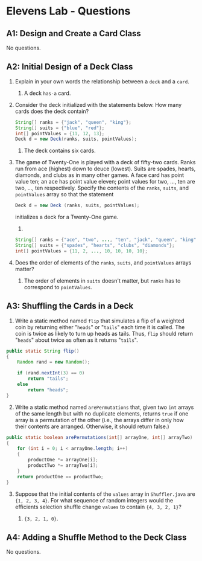 # Elevens Lab - Questions

## A1: Design and Create a Card Class
No questions.

## A2: Initial Design of a Deck Class
1) Explain in your own words the relationship between a `deck` and a `card`.
    1) A deck `has-a` card.
2) Consider the deck initialized with the statements below.
    How many cards does the deck contain?

    ```java
    String[] ranks = {"jack", "queen", "king"};
    String[] suits = {"blue", "red"};
    int[] pointValues = {11, 12, 13};
    Deck d = new Deck(ranks, suits, pointValues);
    ```

    1) The deck contains six cards.

3) The game of Twenty-One is played with a deck of fifty-two cards.
    Ranks run from ace (highest) down to deuce (lowest).
    Suits are spades, hearts, diamonds, and clubs as in many other games.
    A face card has point value ten; an ace has point value eleven; point values
    for two, ..., ten are two, ..., ten respectively. Specify the contents of the
    `ranks`, `suits`, and `pointValues` array so that the statement

    ```java
    Deck d = new Deck (ranks, suits, pointValues);
    ```

    initializes a deck for a Twenty-One game.

    1)

    ```java
    String[] ranks = {"ace", "two", ..., "ten", "jack", "queen", "king"};
    String[] suits = {"spades", "hearts", "clubs", "diamonds"};
    int[] pointValues = {11, 2, ..., 10, 10, 10, 10};
    ```

4) Does the order of elements of the `ranks`, `suits`, and `pointValues` arrays matter?
    1) The order of elements in `suits` doesn't matter, but `ranks` has to correspond to `pointValues`.

## A3: Shuffling the Cards in a Deck
1) Write a static method named `flip` that simulates a flip of a weighted coin
    by returning either "`heads`" or "`tails`" each time it is called.
    The coin is twice as likely to turn up heads as tails.
    Thus, `flip` should return "`heads`" about twice as often as it returns "`tails`".

```java
public static String flip()
{
    Random rand = new Random();

    if (rand.nextInt(3) == 0)
        return "tails";
    else
        return "heads";
}
```

2) Write a static method named `arePermutations` that, given two `int` arrays of
    the same length but with no duplicate elements, returns `true` if one array
    is a permutation of the other (i.e., the arrays differ in only how their
    contents are arranged. Otherwise, it should return false.)

```java
public static boolean arePermutations(int[] arrayOne, int[] arrayTwo)
{
    for (int i = 0; i < arrayOne.length; i++)
    {
        productOne *= arrayOne[i];
        productTwo *= arrayTwo[i];
    }
    return productOne == productTwo;
}
```

3) Suppose that the initial contents of the `values` array in `Shuffler.java` are `{1, 2, 3, 4}`.
    For what sequence of random integers would the efficients selection shuffle
    change `values` to contain `{4, 3, 2, 1}`?

    1) `{3, 2, 1, 0}`.

## A4: Adding a Shuffle Method to the Deck Class
No questions.

